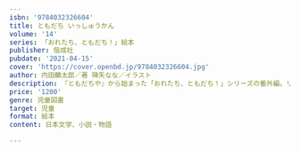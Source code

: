 ```yaml
---
isbn: '9784032326604'
title: ともだち いっしゅうかん
volume: '14'
series: 「おれたち、ともだち！」絵本
publisher: 偕成社
pubdate: '2021-04-15'
cover: 'https://cover.openbd.jp/9784032326604.jpg'
author: 内田麟太郎／著 降矢なな／イラスト
description: 『ともだちや』から始まった「おれたち、ともだち！」シリーズの番外編。リムにのってキツネとともだちの愉快な１週間を歌う。
price: '1200'
genre: 児童図書
target: 児童
format: 絵本
content: 日本文学、小説・物語

---
```

